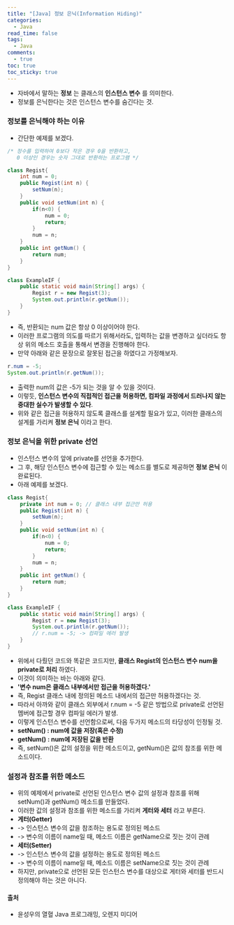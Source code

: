 ```yaml
---
title: "[Java] 정보 은닉(Information Hiding)"
categories:
  - Java
read_time: false
tags:
  - Java
comments:
  - true
toc: true
toc_sticky: true
---
```


* 자바에서 말하는 __정보__ 는 클래스의 __인스턴스 변수__ 를 의미한다.
* 정보를 은닉한다는 것은 인스턴스 변수를 숨긴다는 것.

### 정보를 은닉해야 하는 이유
* 간단한 예제를 보겠다.

```java
/* 정수를 입력하여 0보다 작은 경우 0을 반환하고,
   0 이상인 경우는 숫자 그대로 반환하는 프로그램 */

class Regist{
	int num = 0;
	public Regist(int n) {
		setNum(n);
	}
	public void setNum(int n) {
		if(n<0) {
			num = 0;
			return;
		}
		num = n; 
	}
	public int getNum() {
		return num;
	}
}

class ExampleIF {
	public static void main(String[] args) {
		Regist r = new Regist(3);
		System.out.println(r.getNum());
	}
}
```

* 즉, 반환되는 num 값은 항상 0 이상이어야 한다.
* 이러한 프로그램의 의도를 따르기 위해서라도, 입력하는 값을 변경하고 싶더라도 항상 위의 메소드 호출을 통해서 변경을 진행해야 한다.
* 만약 아래와 같은 문장으로 잘못된 접근을 하였다고 가정해보자.

```java
r.num = -5;
System.out.println(r.getNum());
```

* 출력한 num의 값은 -5가 되는 것을 알 수 있을 것이다.
* 이렇듯, __인스턴스 변수의 직접적인 접근을 허용하면, 컴파일 과정에서 드러나지 않는 중대한 실수가 발생할 수 있다__.
* 위와 같은 접근을 허용하지 않도록 클래스를 설계할 필요가 있고, 이러한 클래스의 설계를 가리켜 __정보 은닉__ 이라고 한다.

### 정보 은닉을 위한 private 선언
* 인스턴스 변수의 앞에 private를 선언을 추가한다.
* 그 후, 해당 인스턴스 변수에 접근할 수 있는 메소드를 별도로 제공하면 __정보 은닉__ 이 완료된다.
* 아래 예제를 보겠다.

```java
class Regist{
	private int num = 0; // 클래스 내부 접근만 허용
	public Regist(int n) {
		setNum(n);
	}
	public void setNum(int n) {
		if(n<0) {
			num = 0;
			return;
		}
		num = n; 
	}
	public int getNum() {
		return num;
	}
}

class ExampleIF {
	public static void main(String[] args) {
		Regist r = new Regist(3);
		System.out.println(r.getNum());
		// r.num = -5; -> 컴파일 에러 발생
	}
}
```

* 위에서 다뤘던 코드와 똑같은 코드지만, __클래스 Regist의 인스턴스 변수 num을 private로 처리__ 하였다.
* 이것이 의미하는 바는 아래와 같다.
* __'변수 num은 클래스 내부에서만 접근을 허용하겠다.'__
* 즉, Regist 클래스 내에 정의된 메소드 내에서의 접근만 허용하겠다는 것.
* 따라서 아까와 같이 클래스 외부에서 r.num = -5 같은 방법으로 private로 선언된 멤버에 접근할 경우 컴파일 에러가 발생.
* 이렇게 인스턴스 변수를 선언함으로써, 다음 두가지 메소드의 타당성이 인정될 것.
* __setNum() : num에 값을 저장(혹은 수정)__
* __getNum() : num에 저장된 값을 반환__
* 즉, setNum()은 값의 설정을 위한 메소드이고, getNum()은 값의 참조를 위한 메소드이다.

### 설정과 참조를 위한 메소드
* 위의 예제에서 private로 선언된 인스턴스 변수 값의 설정과 참조를 위해 setNum()과 getNum() 메소드를 만들었다.
* 이러한 값의 설정과 참조를 위한 메소드를 가리켜 __게터와 세터__ 라고 부른다.
* __게터(Getter)__
* -> 인스턴스 변수의 값을 참조하는 용도로 정의된 메소드
* -> 변수의 이름이 name일 때, 메소드 이름은 getName으로 짓는 것이 관례
* __세터(Setter)__
* -> 인스턴스 변수의 값을 설정하는 용도로 정의된 메소드
* -> 변수의 이름이 name일 때, 메소드 이름은 setName으로 짓는 것이 관례
* 하지만, private으로 선언된 모든 인스턴스 변수를 대상으로 게터와 세터를 반드시 정의해야 하는 것은 아니다.

#### 출처 
* 윤성우의 열혈 Java 프로그래밍, 오렌지 미디어